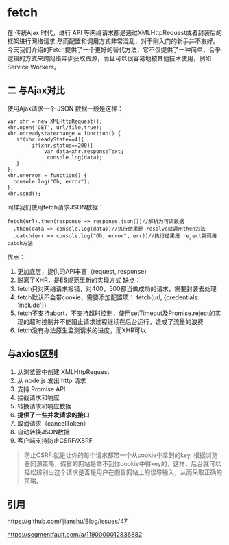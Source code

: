 # fetch

在 传统Ajax 时代，进行 API 等网络请求都是通过XMLHttpRequest或者封装后的框架进行网络请求,然而配置和调用方式非常混乱，对于刚入门的新手并不友好。今天我们介绍的Fetch提供了一个更好的替代方法，它不仅提供了一种简单，合乎逻辑的方式来跨网络异步获取资源，而且可以很容易地被其他技术使用，例如 Service Workers。

## 二 与Ajax对比

使用Ajax请求一个 JSON 数据一般是这样：

```
var xhr = new XMLHttpRequest();
xhr.open('GET', url/file,true);
xhr.onreadystatechange = function() {
   if(xhr.readyState==4){
        if(xhr.status==200){
            var data=xhr.responseText;
             console.log(data);
   }
};
xhr.onerror = function() {
  console.log("Oh, error");
};
xhr.send();
```

同样我们使用fetch请求JSON数据：

```
fetch(url).then(response => response.json())//解析为可读数据
  .then(data => console.log(data))//执行结果是 resolve就调用then方法
  .catch(err => console.log("Oh, error", err))//执行结果是 reject就调用catch方法
```

优点：
1. 更加底层，提供的API丰富（request, response）
2. 脱离了XHR，是ES规范里新的实现方式
缺点：
1. fetch只对网络请求报错，对400，500都当做成功的请求，需要封装去处理
2. fetch默认不会带cookie，需要添加配置项： fetch(url, {credentials: 'include'})
3. fetch不支持abort，不支持超时控制，使用setTimeout及Promise.reject的实现的超时控制并不能阻止请求过程继续在后台运行，造成了流量的浪费
4. fetch没有办法原生监测请求的进度，而XHR可以

## 与axios区别
1. 从浏览器中创建 XMLHttpRequest
2. 从 node.js 发出 http 请求
3. 支持 Promise API
4. 拦截请求和响应
5. 转换请求和响应数据
6. **提供了一些并发请求的接口**
7. 取消请求（cancelToken）
8. 自动转换JSON数据
9. 客户端支持防止CSRF/XSRF

> 防止CSRF:就是让你的每个请求都带一个从cookie中拿到的key, 根据浏览器同源策略，假冒的网站是拿不到你cookie中得key的，这样，后台就可以轻松辨别出这个请求是否是用户在假冒网站上的误导输入，从而采取正确的策略。


## 引用

https://github.com/ljianshu/Blog/issues/47

https://segmentfault.com/a/1190000012836882